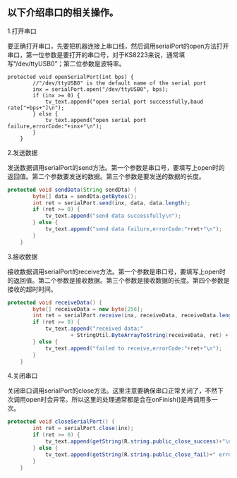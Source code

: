 ## 以下介绍串口的相关操作。



1.打开串口

要正确打开串口，先要把机器连接上串口线，然后调用serialPort的open方法打开串口，第一位参数是要打开的串口号，对于KS8223来说，通常填写“/dev/ttyUSB0”；第二位参数是波特率。

```
protected void openSerialPort(int bps) {
        //"/dev/ttyUSB0" is the default name of the serial port
        inx = serialPort.open("/dev/ttyUSB0", bps);
        if (inx >= 0) {
            tv_text.append("open serial port successfully,baud rate["+bps+"]\n");
        } else {
            tv_text.append("open serial port failure,errorCode:"+inx+"\n");
        }
    }
```



2.发送数据

发送数据调用serialPort的send方法。第一个参数是串口号，要填写上open时的返回值。第二个参数要发送的数据。第三个参数是要发送的数据的长度。

```java
protected void sendData(String sendDta) {
        byte[] data = sendDta.getBytes();
        int ret = serialPort.send(inx, data, data.length);
        if (ret >= 0) {
            tv_text.append("send data successfully\n");
        } else {
            tv_text.append("send data failure,errorCode:"+ret+"\n");
        }
    }
```



3.接收数据

接收数据调用serialPort的receive方法。第一个参数是串口号，要填写上open时的返回值。第二个参数是接收数据。第三个参数是接收数据的长度。第四个参数是接收的超时时间。

```java
protected void receiveData() {
        byte[] receiveData = new byte[256];
        int ret = serialPort.receive(inx, receiveData, receiveData.length, 60000);
        if (ret >= 0) {
            tv_text.append("received data:"
                    + StringUtil.ByteArrayToString(receiveData, ret) + "\n");
        } else {
            tv_text.append("failed to receive,errorCode:"+ret+"\n");
        }
    }
```



4.关闭串口

关闭串口调用serialPort的close方法。这里注意要确保串口正常关闭了，不然下次调用open时会异常。所以这里的处理通常都是会在onFinish\(\)是再调用多一次。

```java
protected void closeSerialPort() {
        int ret = serialPort.close(inx);
        if (ret >= 0) {
            tv_text.append(getString(R.string.public_close_success)+"\n");
        } else {
            tv_text.append(getString(R.string.public_close_fail)+" errorCode:"+ret+"\n");
        }
    }
```



